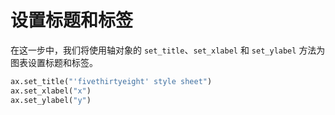# 设置标题和标签

在这一步中，我们将使用轴对象的 `set_title`、`set_xlabel` 和 `set_ylabel` 方法为图表设置标题和标签。

```python
ax.set_title("'fivethirtyeight' style sheet")
ax.set_xlabel("x")
ax.set_ylabel("y")
```
